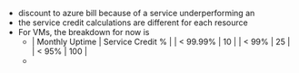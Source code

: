- discount to azure bill because of a service underperforming an
- the service credit calculations are different for each resource
- For VMs, the breakdown for now is
	- | Monthly Uptime | Service Credit % |
	  | < 99.99% | 10 |
	  | < 99% | 25 |
	  | < 95% | 100 |
	-